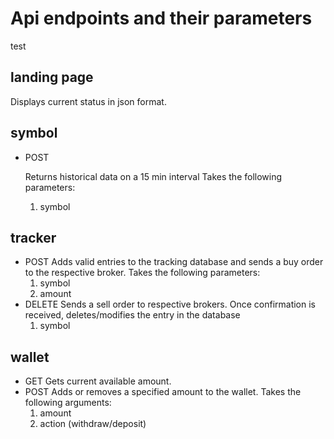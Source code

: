 # Api endpoints and their parameters

  
  
test
## landing page

Displays current status in json format.

  

## symbol

- POST

	Returns historical data on a 15 min interval
	Takes the following parameters:
	 1. symbol


## tracker

- POST
	Adds valid entries to the tracking database and sends a buy order to the respective broker.
	Takes the following parameters:
	 1. symbol
	 2. amount
- DELETE
	Sends a sell order to respective brokers. Once confirmation is received, deletes/modifies the entry in the 	database
	 1. symbol
	
	
	
## wallet

- GET
	Gets current available amount.
- POST
	Adds or removes a specified amount to the wallet. Takes the following arguments:
	1. amount
	2. action (withdraw/deposit)

